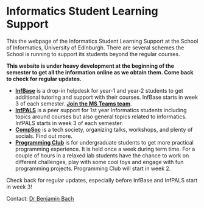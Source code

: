# Informatics Student Learning Support

This the webpage of the Informatics Student Learning Support at the School of Informatics, University of Edinburgh. There are several schemes the School is running to support its students beyond the regular courses. 

__This website is under heavy development at the beginning of the semester to get all the information online as we obtain them. Come back to check for regular updates.__

* [__InfBase__](infbase.html) is a drop-in helpdesk for year-1 and year-2 students to get additional tutoring and support with their courses. InfBase starts in week 3 of each semester. [__Join the MS Teams team__](https://teams.microsoft.com/l/team/19%3a1b9574ccbc404c2d93699fe1bf833b6b%40thread.tacv2/conversations?groupId=a9555449-ddb5-4747-8fc6-1f6bad927c8a&tenantId=2e9f06b0-1669-4589-8789-10a06934dc61).
* [__InfPALS__](infpals/infpals.html) is a peer support for 1st year Informatics students including topics around courses but also general topics related to informatics. InfPALS starts in week 3 of each semester.
* [__CompSoc__](https://comp-soc.com/) is a tech society, organizing talks, workshops, and plenty of socials. Find out more.
* [__Programming Club__](http://progclub.inf.ed.ac.uk/) is for undergraduate students to get more practical programming experience. It is held once a week during term time. For a couple of hours in a relaxed lab students have the chance to work on different challenges, play with some cool toys and engage with fun programming projects. Programming Club will start in week 2.

Check back for regular updates, especially before InfBase and InfPALS start in week 3!

Contact: [Dr Benjamin Bach](bbach@ed.ac.uk)








